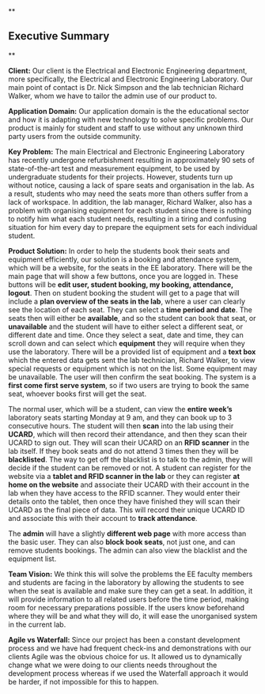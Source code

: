 **

## Executive Summary

**

__**Client:**__  Our client is the Electrical and Electronic Engineering department, more specifically, the Electrical and Electronic Engineering Laboratory. Our main point of contact is Dr. Nick Simpson and the lab technician Richard Walker, whom we have to tailor the admin use of our product to.

__**Application Domain:**__  Our application domain is the the educational sector and how it is adapting with new technology to solve specific problems. Our product is mainly for student and staff to use without any unknown third party users from the outside community. 

__**Key Problem:**__  The main Electrical and Electronic Engineering Laboratory has recently undergone refurbishment resulting in approximately 90 sets of state-of-the-art test and measurement equipment, to be used by undergraduate students for their projects. However, students turn up without notice, causing a lack of spare seats and organisation in the lab. As a result, students who may need the seats more than others suffer from a lack of workspace. In addition, the lab manager, Richard Walker, also has a problem with organising equipment for each student since there is nothing to notify him what each student needs, resulting in a tiring and confusing situation for him every day to prepare the equipment sets for each individual student.

__**Product Solution:**__  In order to help the students book their seats and equipment efficiently, our solution is a booking and attendance system, which will be a website, for the seats in the EE laboratory. There will be the main page that will show a few buttons, once you are logged in. These buttons will be **edit user, student booking, my booking, attendance, logout**. Then on student booking the student will get to a page that will include a **plan overview of the seats in the lab**, where a user can clearly see the location of each seat. They can select a **time period and date**. The seats then will either be **available**, and so the student can book that seat, or **unavailable** and the student will have to either select a different seat, or different date and time. Once they select a seat, date and time, they can scroll down and can select which **equipment** they will require when they use the laboratory. There will be a provided list of equipment and a **text box** which the entered data gets sent the lab technician, Richard Walker, to view special requests or equipment which is not on the list. Some equipment may be unavailable. The user will then confirm the seat booking. The system is a **first come first serve system**, so if two users are trying to book the same seat, whoever books first will get the seat.

The normal user, which will be a student, can view the **entire week’s** laboratory seats starting Monday at 9 am, and they can book up to 3 consecutive hours. The student will then **scan** into the lab using their **UCARD**, which will then record their attendance, and then they scan their UCARD to sign out. They will scan their UCARD on an **RFID scanner** in the lab itself. If they book seats and do not attend 3 times then they will be **blacklisted**. The way to get off the blacklist is to talk to the admin, they will decide if the student can be removed or not. A student can register for the website via a **tablet and RFID scanner in the lab** or they can register **at home on the website** and associate their UCARD with their account in the lab when they have access to the RFID scanner. They would enter their details onto the tablet, then once they have finished they will scan their UCARD as the final piece of data. This will record their unique UCARD ID and associate this with their account to **track attendance**.

The **admin** will have a slightly **different web page** with more access than the basic user. They can also **block book seats**, not just one, and can remove students bookings. The admin can also view the blacklist and the equipment list.

__**Team Vision:**__  We think this will solve the problems the EE faculty members and students are facing in the laboratory by allowing the students to see when the seat is available and make sure they can get a seat. In addition, it will provide information to all related users before the time period, making room for necessary preparations possible. If the users know beforehand where they will be and what they will do, it will ease the unorganised system in the current lab.

__**Agile vs Waterfall:**__ Since our project has been a constant development process and we have had frequent check-ins and demonstrations with our clients Agile was the obvious choice for us. It allowed us to dynamically change what we were doing to our clients needs throughout the development process whereas if we used the Waterfall approach it would be harder, if not impossible for this to happen.